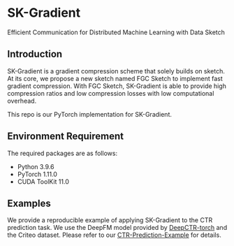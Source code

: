# SK-Gradient
Efficient Communication for Distributed Machine Learning with Data Sketch

## Introduction
SK-Gradient is a gradient compression scheme that solely builds on sketch. At its core, we propose a new sketch named FGC Sketch to implement fast gradient compression. With FGC Sketch, SK-Gradient is able to provide high compression ratios and low compression losses with low computational overhead.

This repo is our PyTorch implementation for SK-Gradient.

## Environment Requirement

The required packages are as follows:

+ Python 3.9.6
+ PyTorch 1.11.0
+ CUDA ToolKit 11.0

## Examples

We provide a reproducible example of applying SK-Gradient to the CTR prediction task. We use the DeepFM model provided by [DeepCTR-torch](https://github.com/shenweichen/DeepCTR-Torch) and the Criteo dataset. Please refer to our [CTR-Prediction-Example](https://github.com/N2-Sys/SK-Gradient/tree/main/examples) for details.